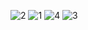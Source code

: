 ![2](https://github.com/user-attachments/assets/91486fc8-ca06-4aec-bac2-7cfadf6c3c25)
![1](https://github.com/user-attachments/assets/676e8416-0b8a-4869-9f49-598785c7b34a)
![4](https://github.com/user-attachments/assets/a92629a6-1c9f-4387-b892-570eead8f950)
![3](https://github.com/user-attachments/assets/96e4640a-5aef-4197-9bbc-92655d0dc0cf)
